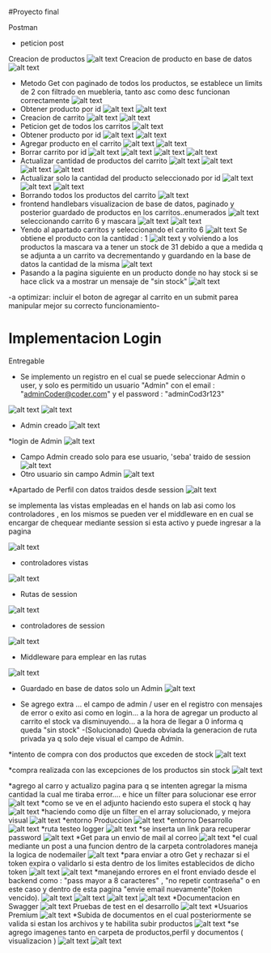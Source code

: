 #Proyecto final

Postman
* peticion post

Creacion de productos 
![alt text](readme/image.png)
Creacion de producto en base de datos
![alt text](readme/image-1.png)

* Metodo Get con paginado de todos los productos, se establece un limits de 2 con filtrado en muebleria, tanto asc como desc funcionan correctamente
![alt text](readme/image-2.png)
* Obtener producto por id 
![alt text](readme/image-3.png)
![alt text](readme/image-4.png)
* Creacion de carrito
![alt text](readme/image-5.png)
![alt text](readme/image-6.png)
* Peticion get de todos los carritos 
![alt text](readme/image-7.png)
* Obtener producto por id 
![alt text](readme/image-8.png)
![alt text](readme/image-9.png)
* Agregar producto en el carrito 
![alt text](readme/image-10.png)
![alt text](readme/image-11.png)
* Borrar carrito por id
![alt text](readme/image-12.png)
![alt text](readme/image-13.png)
![alt text](readme/image-14.png)
![alt text](readme/image-15.png)
* Actualizar cantidad de productos del carrito
![alt text](readme/image-16.png)
![alt text](readme/image-17.png)
![alt text](readme/image-18.png)
![alt text](readme/image-19.png)
* Actualizar solo la cantidad del producto seleccionado por id
![alt text](readme/image-20.png)
![alt text](readme/image-21.png)
![alt text](readme/image-22.png)
* Borrando todos los productos del carrito
![alt text](readme/image-23.png)
* frontend handlebars visualizacion de base de datos, paginado y posterior guardado de productos en los carritos..enumerados
![alt text](readme/image-24.png)
seleccionando carrito 6 y mascara
![alt text](readme/image-28.png)
![alt text](readme/image-29.png)
* Yendo al apartado carritos y seleccionando el carrito 6
![alt text](readme/image-30.png)
Se obtiene el producto con la cantidad : 1
![alt text](readme/image-31.png)
y volviendo a los productos la mascara va a tener un stock de 31 debido a que a medida q se adjunta a un carrito va decrementando y guardando en la base de datos la cantidad de la misma
![alt text](readme/image-33.png)
* Pasando a la pagina siguiente en un producto donde no hay stock si se hace click va a mostrar un mensaje de "sin stock" 
![alt text](readme/image-34.png)


-a optimizar: incluir el boton de agregar al carrito en un submit parea manipular mejor su correcto funcionamiento-

# Implementacion Login
Entregable 

* Se implemento un registro en el cual se puede seleccionar Admin o user, y solo es permitido un usuario "Admin" con el email : "adminCoder@coder.com" y el password : "adminCod3r123"

![alt text](readme/image-35.png)
![alt text](readme/image-41.png)
* Admin creado 
![alt text](readme/image-42.png)

*login de Admin
![alt text](readme/image-43.png)
* Campo Admin creado solo para ese usuario, 'seba' traido de session
![alt text](readme/image-44.png)
* Otro usuario sin campo Admin
![alt text](readme/image-45.png)

*Apartado de Perfil con datos traidos desde session
![alt text](readme/image-47.png)





se implementa las vistas empleadas en el hands on lab asi como los controladores  , en los mismos se pueden ver el middleware en en cual se encargar de chequear mediante session si esta activo y puede ingresar a la pagina 

![alt text](readme/image-36.png)

* controladores vistas

![alt text](readme/image-37.png)

* Rutas de session 

![alt text](readme/image-38.png)

* controladores de session 

![alt text](readme/image-39.png)

* Middleware para emplear en las rutas

![alt text](readme/image-40.png)

* Guardado en base de datos solo un Admin 
![alt text](readme/image-46.png)


* Se agrego extra ... el campo de admin / user en el registro con mensajes de error o exito asi como en login... a la hora de agregar un producto al carrito el stock va disminuyendo... a la hora de llegar a 0 informa q queda "sin stock" -(Solucionado)
Queda obviada la generacion de ruta privada ya q solo deje visual el campo de Admin.

*intento de compra con dos productos que exceden de stock
![alt text](readme/image-48.png)


*compra realizada con las excepciones de los productos sin stock
![alt text](readme/image-49.png)

*agrego al carro y actualizo pagina para q se intenten agregar la misma cantidad la cual me tiraba error.... e hice un filter para solucionar ese error 
![alt text](readme/image-50.png)
*como se ve en el adjunto haciendo esto supera el stock q hay 
![alt text](readme/image-51.png)
*haciendo como dije un filter en el array solucionado, y mejora visual
![alt text](readme/image-53.png)
*entorno Produccion
![alt text](readme/image-56.png)
*entorno Desarrollo
![alt text](readme/image-57.png)
*ruta testeo logger
![alt text](readme/image-55.png)
*se inserta un link para recuperar password 
![alt text](readme/image-58.png)
*Get para un envio de mail al correo
![alt text](readme/image-59.png)
*el cual mediante un post a una funcion dentro de la carpeta controladores maneja la logica de nodemailer
![alt text](readme/image-60.png)
*para enviar a otro Get y rechazar si el token expira o validarlo si esta dentro de los limites establecidos de dicho token
![alt text](readme/image-61.png)
![alt text](readme/image-62.png)
*manejando errores en el front enviado desde el backend como : "pass mayor a 8 caracteres" , "no repetir contraseña" o en este caso y dentro de esta pagina "envie email nuevamente"(token vencido).
![alt text](readme/image-67.png)
![alt text](readme/image-64.png)
![alt text](readme/image-65.png)
![alt text](readme/image-66.png)
*Documentacion en Swagger
![alt text](readme/image-68.png)
Pruebas de test en el desarrollo
![alt text](readme/image-69.png)
*Usuarios Premium
![alt text](image-1.png)
*Subida de documentos en el cual posteriormente se valida si estan los archivos y te habilita subir productos
![alt text](image-2.png)
*se agrego imagenes tanto en carpeta de productos,perfil y documentos ( visualizacion )
![alt text](image-3.png)
![alt text](image-4.png)